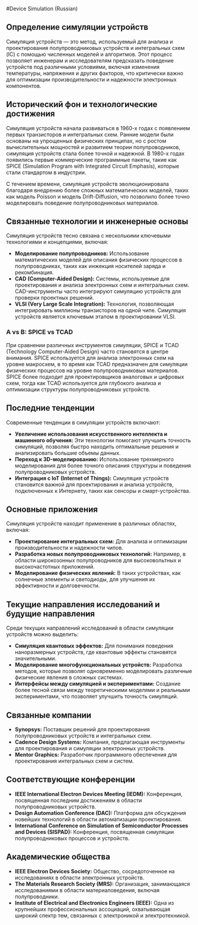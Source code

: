 #Device Simulation (Russian)

## Определение симуляции устройств

Симуляция устройств — это метод, используемый для анализа и проектирования полупроводниковых устройств и интегральных схем (IC) с помощью численных моделей и алгоритмов. Этот процесс позволяет инженерам и исследователям предсказать поведение устройств под различными условиями, включая изменения температуры, напряжения и других факторов, что критически важно для оптимизации производительности и надежности электронных компонентов.

## Исторический фон и технологические достижения

Симуляция устройств начала развиваться в 1960-х годах с появлением первых транзисторов и интегральных схем. Ранние модели были основаны на упрощенных физических принципах, но с ростом вычислительных мощностей и развитием теории полупроводников, симуляция устройств стала более точной и надежной. В 1980-х годах появились первые коммерческие программные пакеты, такие как SPICE (Simulation Program with Integrated Circuit Emphasis), которые стали стандартом в индустрии.

С течением времени, симуляция устройств эволюционировала благодаря внедрению более сложных математических моделей, таких как модель Poisson и модель Drift-Diffusion, что позволило более точно моделировать поведение полупроводниковых материалов.

## Связанные технологии и инженерные основы

Симуляция устройств тесно связана с несколькими ключевыми технологиями и концепциями, включая:

- **Моделирование полупроводников:** Использование математических моделей для описания физических процессов в полупроводниках, таких как инжекция носителей заряда и рекомбинация.
- **CAD (Computer-Aided Design):** Системы, используемые для проектирования и анализа электронных схем и интегральных схем. CAD-инструменты часто интегрируют симуляцию устройств для проверки проектных решений.
- **VLSI (Very Large Scale Integration):** Технология, позволяющая интегрировать миллионы транзисторов на одной чипе. Симуляция устройств является ключевым этапом в проектировании VLSI.

### A vs B: SPICE vs TCAD

При сравнении различных инструментов симуляции, SPICE и TCAD (Technology Computer-Aided Design) часто становятся в центре внимания. SPICE используется для анализа электронных схем на уровне макросхем, в то время как TCAD предназначен для симуляции физических процессов на уровне полупроводниковых материалов. SPICE более подходит для проектировщиков аналоговых и цифровых схем, тогда как TCAD используется для глубокого анализа и оптимизации структуры полупроводниковых устройств.

## Последние тенденции

Современные тенденции в симуляции устройств включают:

- **Увеличение использования искусственного интеллекта и машинного обучения:** Эти технологии помогают улучшить точность симуляций, позволяя быстро находить оптимальные решения и анализировать большие объемы данных.
- **Переход к 3D-моделированию:** Использование трехмерного моделирования для более точного описания структуры и поведения полупроводниковых устройств.
- **Интеграция с IoT (Internet of Things):** Симуляция устройств становится важной для проектирования и анализа устройств, подключенных к Интернету, таких как сенсоры и смарт-устройства.

## Основные приложения

Симуляция устройств находит применение в различных областях, включая:

- **Проектирование интегральных схем:** Для анализа и оптимизации производительности и надежности чипов.
- **Разработка новых полупроводниковых технологий:** Например, в области широкозонных полупроводников для высоковольтных и высокочастотных приложений.
- **Моделирование физических явлений:** В таких устройствах, как солнечные элементы и светодиоды, для улучшения их эффективности и долговечности.

## Текущие направления исследований и будущие направления

Среди текущих направлений исследований в области симуляции устройств можно выделить:

- **Симуляция квантовых эффектов:** Для понимания поведения наноразмерных устройств, где квантовые эффекты становятся значительными.
- **Моделирование многофункциональных устройств:** Разработка методов, которые позволят одновременно моделировать различные физические явления в сложных системах.
- **Интерфейсы между симуляцией и экспериментами:** Создание более тесной связи между теоретическими моделями и реальными экспериментами, что позволяет улучшить точность симуляций.

## Связанные компании

- **Synopsys:** Поставщик решений для проектирования полупроводниковых устройств и интегральных схем.
- **Cadence Design Systems:** Компания, предлагающая инструменты для проектирования и симуляции электронных устройств.
- **Mentor Graphics:** Разработчик программного обеспечения для проектирования интегральных схем и систем.

## Соответствующие конференции

- **IEEE International Electron Devices Meeting (IEDM):** Конференция, посвященная последним достижениям в области полупроводниковых устройств.
- **Design Automation Conference (DAC):** Платформа для обсуждения новейших технологий в области автоматизации проектирования.
- **International Conference on Simulation of Semiconductor Processes and Devices (SISPAD):** Конференция, посвященная симуляции полупроводниковых процессов и устройств.

## Академические общества

- **IEEE Electron Devices Society:** Общество, сосредоточенное на исследованиях в области электронных устройств.
- **The Materials Research Society (MRS):** Организация, занимающаяся исследованиями в области материаловедения, включая полупроводники.
- **Institute of Electrical and Electronics Engineers (IEEE):** Одна из крупнейших профессиональных ассоциаций, охватывающая широкий спектр тем, связанных с электроникой и электротехникой.